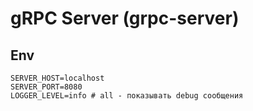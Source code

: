 # gRPC Server (grpc-server)

## Env

```dotenv
SERVER_HOST=localhost
SERVER_PORT=8080
LOGGER_LEVEL=info # all - показывать debug сообщения
```